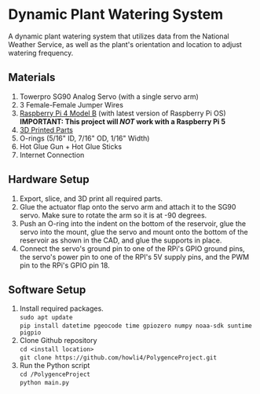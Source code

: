 # Dynamic Plant Watering System
A dynamic plant watering system that utilizes data from the National Weather Service, as well as the plant's orientation and location to adjust watering frequency.

## Materials
1. Towerpro SG90 Analog Servo (with a single servo arm)
2. 3 Female-Female Jumper Wires
3. [Raspberry Pi 4 Model B](https://www.raspberrypi.com/products/raspberry-pi-4-model-b/) (with latest version of Raspberry Pi OS) **IMPORTANT: This project will _NOT_ work with a Raspberry Pi 5**
4. [3D Printed Parts](https://cad.onshape.com/documents/d2bddf53dcd5558dbb8bdeef/w/6d26f46bb79cac228e16e5e8/e/d892201bd4037640de4d20c5?renderMode=0&uiState=67101d823e284f6f3d667be1)
5. O-rings (5/16" ID, 7/16" OD, 1/16" Width)
6. Hot Glue Gun + Hot Glue Sticks
7. Internet Connection

## Hardware Setup
1. Export, slice, and 3D print all required parts.
2. Glue the actuator flap onto the servo arm and attach it to the SG90 servo. Make sure to rotate the arm so it is at -90 degrees.
3. Push an O-ring into the indent on the bottom of the reservoir, glue the servo into the mount, glue the servo and mount onto the bottom of the reservoir as shown in the CAD, and glue the supports in place.
5. Connect the servo's ground pin to one of the RPi's GPIO ground pins, the servo's power pin to one of the RPI's 5V supply pins, and the PWM pin to the RPi's GPIO pin 18.

## Software Setup
1. Install required packages.\
`sudo apt update`\
`pip install datetime pgeocode time gpiozero numpy noaa-sdk suntime pigpio`
2. Clone Github repository\
`cd <install location>`\
`git clone https://github.com/howli4/PolygenceProject.git`
3. Run the Python script\
`cd /PolygenceProject`\
`python main.py`
